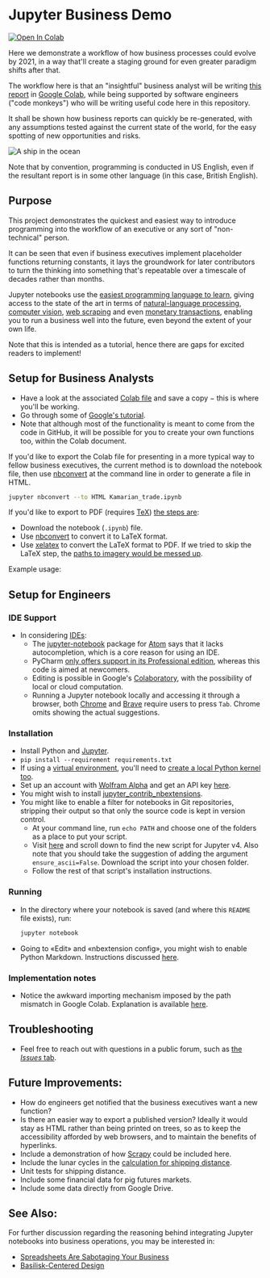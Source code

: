 # Jupyter Business Demo
[![Open In Colab](https://colab.research.google.com/assets/colab-badge.svg)](https://colab.research.google.com/drive/1XX-ejLYYKyq9W-Yo3xqN_PS9a01DV96U)

Here we demonstrate a workflow of how business processes could evolve by 2021, in a way that'll create a staging ground for even greater paradigm shifts after that.

The workflow here is that an "insightful" business analyst will be writing [this report](https://colab.research.google.com/drive/1XX-ejLYYKyq9W-Yo3xqN_PS9a01DV96U) in [Google Colab](https://colab.research.google.com/notebooks/welcome.ipynb), while being supported by software engineers ("code monkeys") who will be writing useful code here in this repository.

It shall be shown how business reports can quickly be re-generated, with any assumptions tested against the current state of the world, for the easy spotting of new opportunities and risks.

![A ship in the ocean](https://images.unsplash.com/photo-1527685816164-fa0d282cd89a?ixlib=rb-1.2.1&ixid=eyJhcHBfaWQiOjEyMDd9&auto=format&fit=crop&w=1548&q=80 "A ship sailing for trade.")

Note that by convention, programming is conducted in US English, even if the resultant report is in some other language (in this case, British English).

## Purpose
This project demonstrates the quickest and easiest way to introduce programming into the workflow of an executive or any sort of "non-technical" person.

It can be seen that even if business executives implement placeholder functions returning constants, it lays the groundwork for later contributors to turn the thinking into something that's repeatable over a timescale of decades rather than months.

Jupyter notebooks use the [easiest programming language to learn](https://www.quora.com/Is-Python-easy-to-learn), giving access to the state of the art in terms of [natural-language processing](https://www.nltk.org/), [computer vision](http://docs.opencv.org/3.0-beta/doc/py_tutorials/py_setup/py_intro/py_intro.html), [web scraping](https://scrapy.org/) and even [monetary transactions](http://blog.ethereum-alarm-clock.com/blog/2016/2/22/introduction-to-the-python-ethereum-ecosystem), enabling you to run a business well into the future, even beyond the extent of your own life.

Note that this is intended as a tutorial, hence there are gaps for excited readers to implement!

## Setup for Business Analysts
* Have a look at the associated [Colab file](https://colab.research.google.com/drive/1XX-ejLYYKyq9W-Yo3xqN_PS9a01DV96U) and save a copy − this is where you'll be working.
* Go through some of [Google's tutorial](https://colab.research.google.com/notebooks/welcome.ipynb).
* Note that although most of the functionality is meant to come from the code in GitHub, it will be possible for you to create your own functions too, within the Colab document.

If you'd like to export the Colab file for presenting in a more typical way to fellow business executives, the current method is to download the notebook file, then use [nbconvert](https://nbconvert.readthedocs.io/en/latest/usage.html) at the command line in order to generate a file in HTML.
```bash
jupyter nbconvert --to HTML Kamarian_trade.ipynb
```

If you'd like to export to PDF (requires [TeX](https://nbconvert.readthedocs.io/en/latest/install.html#installing-tex)) [the steps are](https://stackoverflow.com/questions/29156653/ipython-jupyter-problems-saving-notebook-as-pdf):
* Download the notebook (`.ipynb`) file.
* Use [nbconvert]() to convert it to LaTeX format.
* Use [xelatex]() to convert the LaTeX format to PDF. If we tried to skip the LaTeX step, the [paths to imagery would be messed up](https://github.com/jupyter/nbconvert/issues/552).

Example usage:


## Setup for Engineers

### IDE Support
* In considering [IDEs](https://en.wikipedia.org/wiki/Integrated_development_environment):
  * The [jupyter-notebook](https://atom.io/packages/jupyter-notebook) package for [Atom](https://ide.atom.io/) says that it lacks autocompletion, which is a core reason for using an IDE.
  * PyCharm [only offers support in its Professional edition](https://www.jetbrains.com/help/pycharm/running-jupyter-notebook-cells.html), whereas this code is aimed at newcomers.
  * Editing is possible in Google's [Colaboratory](https://colab.research.google.com/notebooks/welcome.ipynb), with the possibility of local or cloud computation.
  * Running a Jupyter notebook locally and accessing it through a browser, both [Chrome](https://www.google.com/intl/en/chrome/) and [Brave](https://brave.com) require users to press `Tab`. Chrome omits showing the actual suggestions.  

### Installation
* Install Python and [Jupyter](https://jupyter.readthedocs.io/en/latest/install.html#installing-jupyter-using-anaconda-and-conda).
* `pip install --requirement requirements.txt`
* If using a [virtual environment](https://virtualenv.pypa.io/en/latest/), you'll need to [create a local Python kernel too](https://medium.com/@eleroy/jupyter-notebook-in-a-virtual-environment-virtualenv-8f3c3448247).
* Set up an account with [Wolfram Alpha](http://wolframalpha.com) and get an API key [here](http://developer.wolframalpha.com/portal/myapps/). 
* You might wish to install [jupyter_contrib_nbextensions](https://github.com/ipython-contrib/jupyter_contrib_nbextensions#installation).
* You might like to enable a filter for notebooks in Git repositories, stripping their output so that only the source code is kept in version control.
    * At your command line, run `echo PATH` and choose one of the folders as a place to put your script.    
    * Visit [here](https://gist.github.com/pbugnion/ea2797393033b54674af) and scroll down to find the new script for Jupyter v4. Also note that you should take the suggestion of adding the argument `ensure_ascii=False`. Download the script into your chosen folder.
    * Follow the rest of that script's installation instructions.

### Running
* In the directory where your notebook is saved (and where this `README` file exists), run:
  ```bash
  jupyter notebook
  ```
* Going to «Edit» and «nbextension config», you might wish to enable Python Markdown. Instructions discussed [here](http://www.codehamster.com/author/connygy/).

### Implementation notes
* Notice the awkward importing mechanism imposed by the path mismatch in Google Colab. Explanation is available [here](https://zerowithdot.com/colab-workspace/).

## Troubleshooting
* Feel free to reach out with questions in a public forum, such as [the _Issues_ tab](https://github.com/owen9825/jupyter_demo/issues).

## Future Improvements:
* How do engineers get notified that the business executives want a new function?
* Is there an easier way to export a published version? Ideally it would stay as HTML rather than being printed on trees, so as to keep the accessibility afforded by web browsers, and to maintain the benefits of hyperlinks.
* Include a demonstration of how [Scrapy](https://scrapy.org/) could be included here.
* Include the lunar cycles in the [calculation for shipping distance](/shipping/helpers.py).
* Unit tests for shipping distance.
* Include some financial data for pig futures markets.
* Include some data directly from Google Drive.

## See Also:
For further discussion regarding the reasoning behind integrating Jupyter notebooks into business operations, you may be interested in:
* [Spreadsheets Are Sabotaging Your Business](https://www.applicoinc.com/blog/spreadsheets-sabotaging-business/)
* [Basilisk-Centered Design](https://www.linkedin.com/pulse/basilisk-centered-design-owen-miller/)
